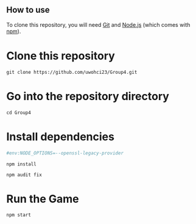
## How to use

To clone this repository, you will need [Git](https://git-scm.com/) and [Node.js](https://nodejs.org/en/download/) (which comes with [npm](http://npmjs.com)).


# Clone this repository
```
git clone https://github.com/uwohci23/Group4.git
```
# Go into the repository directory
```
cd Group4
```
# Install dependencies
```bash
#env:NODE_OPTIONS=--openssl-legacy-provider
```
```
npm install
```
```
npm audit fix
```
# Run the Game
```
npm start
```
